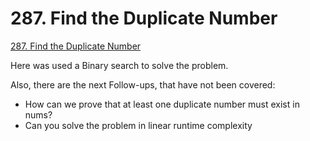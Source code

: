 # 287. Find the Duplicate Number

[287. Find the Duplicate Number](https://leetcode.com/problems/find-the-duplicate-number/)

Here was used a Binary search to solve the problem.

Also, there are the next Follow-ups, that have not been covered:
* How can we prove that at least one duplicate number must exist in nums?
* Can you solve the problem in linear runtime complexity